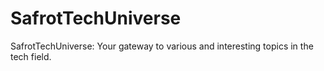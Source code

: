 # SafrotTechUniverse
SafrotTechUniverse: Your gateway to various and interesting topics in the tech field.
